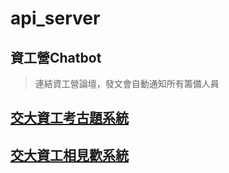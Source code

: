 # api_server

## 資工營Chatbot
> 連結資工營論壇，發文會自動通知所有籌備人員

## [交大資工考古題系統](https://pastexam.nctucsunion.me)
## [交大資工相見歡系統](https://meet.nctucsunion.me)
